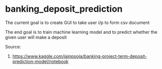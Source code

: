 # banking_deposit_prediction

The current goal is to create GUI to take user i/p to form csv document

The end goal is to train machine learning model and to predict whether the given user will make a deposit

Source:

1. https://www.kaggle.com/jainpooja/banking-project-term-deposit-prediction-model/notebook 